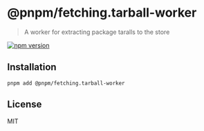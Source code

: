 # @pnpm/fetching.tarball-worker

> A worker for extracting package taralls to the store

[![npm version](https://img.shields.io/npm/v/@pnpm/fetching.tarball-worker.svg)](https://www.npmjs.com/package/@pnpm/fetching.tarball-worker)

## Installation

```
pnpm add @pnpm/fetching.tarball-worker
```

## License

MIT
